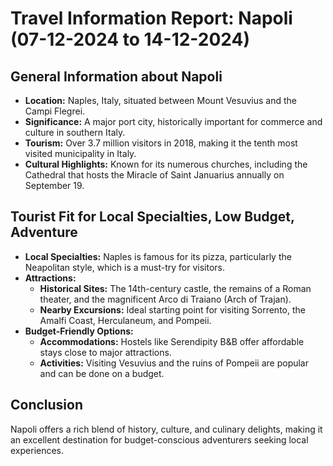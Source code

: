 # Travel Information Report: Napoli (07-12-2024 to 14-12-2024)

## General Information about Napoli
- **Location:** Naples, Italy, situated between Mount Vesuvius and the Campi Flegrei.
- **Significance:** A major port city, historically important for commerce and culture in southern Italy.
- **Tourism:** Over 3.7 million visitors in 2018, making it the tenth most visited municipality in Italy.
- **Cultural Highlights:** Known for its numerous churches, including the Cathedral that hosts the Miracle of Saint Januarius annually on September 19.

## Tourist Fit for Local Specialties, Low Budget, Adventure
- **Local Specialties:** Naples is famous for its pizza, particularly the Neapolitan style, which is a must-try for visitors.
- **Attractions:** 
  - **Historical Sites:** The 14th-century castle, the remains of a Roman theater, and the magnificent Arco di Traiano (Arch of Trajan).
  - **Nearby Excursions:** Ideal starting point for visiting Sorrento, the Amalfi Coast, Herculaneum, and Pompeii.
- **Budget-Friendly Options:** 
  - **Accommodations:** Hostels like Serendipity B&B offer affordable stays close to major attractions.
  - **Activities:** Visiting Vesuvius and the ruins of Pompeii are popular and can be done on a budget.

## Conclusion
Napoli offers a rich blend of history, culture, and culinary delights, making it an excellent destination for budget-conscious adventurers seeking local experiences.